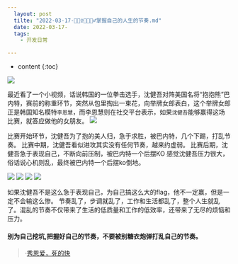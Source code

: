 ```yaml
---
  layout: post
  tilte: "2022-03-17-📣🚶♀️🚶🚶🏻♂️掌握自己的人生的节奏.md"
  date: 2022-03-17-
  tags: 
    - 开发日常

---
```



* content
{:toc}


![](https://upload-images.jianshu.io/upload_images/15312191-b7813688ce4dbd62.png?imageMogr2/auto-orient/strip%7CimageView2/2/w/1240)

最近看了一个小视频，话说韩国的一位拳击选手，沈健吾对阵美国名将“抱抱熊”巴内特，赛前的称重环节，突然从包里掏出一束花，向举牌女郎表白，这个举牌女郎正是韩国知名模特`李恩慧`，而李恩慧则在社交平台表示，如果`沈健吾`能够赢得这场比赛，就答应做他的女朋友。
![](https://upload-images.jianshu.io/upload_images/15312191-09be0caac87c3cd2.png?imageMogr2/auto-orient/strip%7CimageView2/2/w/1240)

比赛开始环节，沈健吾为了抱的美人归，急于求胜，被巴内特，几个下踢，打乱节奏。
比赛中期，沈健吾看似进攻其实没有任何节奏，越来约虚弱。
比赛后期，沈健吾急于表现自己，不断向前压制，被巴内特一个后摆KO
感觉沈健吾压力很大，俗话说心机则乱，最终被巴内特一个后摆ko倒地。

![](https://upload-images.jianshu.io/upload_images/15312191-819c491eb6c2b008.png?imageMogr2/auto-orient/strip%7CimageView2/2/w/1240)
![](https://upload-images.jianshu.io/upload_images/15312191-0d65ec78c559cb0c.png?imageMogr2/auto-orient/strip%7CimageView2/2/w/1240)
![](https://upload-images.jianshu.io/upload_images/15312191-6ccb3b6332a02cbe.png?imageMogr2/auto-orient/strip%7CimageView2/2/w/1240)
![](https://upload-images.jianshu.io/upload_images/15312191-348c8b567ce0b2cf.png?imageMogr2/auto-orient/strip%7CimageView2/2/w/1240)

如果沈健吾不是这么急于表现自己，为自己搞这么大的flag，他不一定赢，但是一定不会输这么惨。
节奏乱了，步调就乱了，工作和生活都乱了，整个人生就乱了。混乱的节奏不仅带来了生活的低质量和工作的低效率，还带来了无尽的烦恼和压力。
#### 别为自己挖坑,把握好自己的节奏，不要被别糖衣炮弹打乱自己的节奏。

> ·[秀恩爱，死的快](https://mobile.yangkeduo.com/fyxmkief.html?_wv=41729&_wvx=10&_x_share_id=fa55f20ffcb64dc5a2d321253d398ec1&feed_id=4243473058961293673&share_uid=3445142862496&page_from=602100&needs_login=1&shared_time=1647526925316&shared_sign=d8c77ca1973f7af2c9a0a56410d8756a&refer_share_id=46nol742lxomx0mc4qv4gmta5434aqhq&refer_share_uid=3575751412&refer_share_uin=O6GIHBG5LXZU6VHBA3NHIDBU5A_GEXDA&refer_share_channel=message)


